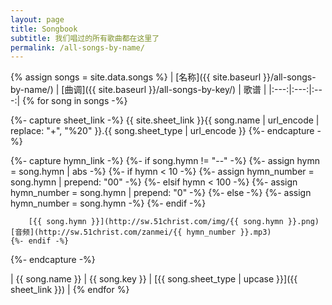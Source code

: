 ```yaml
---
layout: page
title: Songbook
subtitle: 我们唱过的所有歌曲都在这里了
permalink: /all-songs-by-name/
---
```


{% assign songs = site.data.songs %}
| [名称]({{ site.baseurl }}/all-songs-by-name/) | [曲调]({{ site.baseurl }}/all-songs-by-key/) | 歌谱 |
|:---:|:---:|:---:|
{% for song in songs -%}

{%- capture sheet_link -%}
{{ site.sheet_link }}{{ song.name | url_encode | replace: "+", "%20" }}.{{ song.sheet_type | url_encode }}
{%- endcapture -%}

{%- capture hymn_link -%}
    {%- if song.hymn != "--" -%}
        {%- assign hymn = song.hymn | abs -%}
        {%- if hymn < 10 -%}
            {%- assign hymn_number = song.hymn | prepend: "00" -%}
        {%- elsif hymn < 100 -%}
            {%- assign hymn_number = song.hymn | prepend: "0" -%}
        {%- else -%}
            {%- assign hymn_number = song.hymn -%}
        {%- endif -%}

        [{{ song.hymn }}](http://sw.51christ.com/img/{{ song.hymn }}.png) [音频](http://sw.51christ.com/zanmei/{{ hymn_number }}.mp3)
    {%- endif -%}
{%- endcapture -%}

| {{ song.name }} | {{ song.key }} | [{{ song.sheet_type | upcase }}]({{ sheet_link }}) |
{% endfor %}
